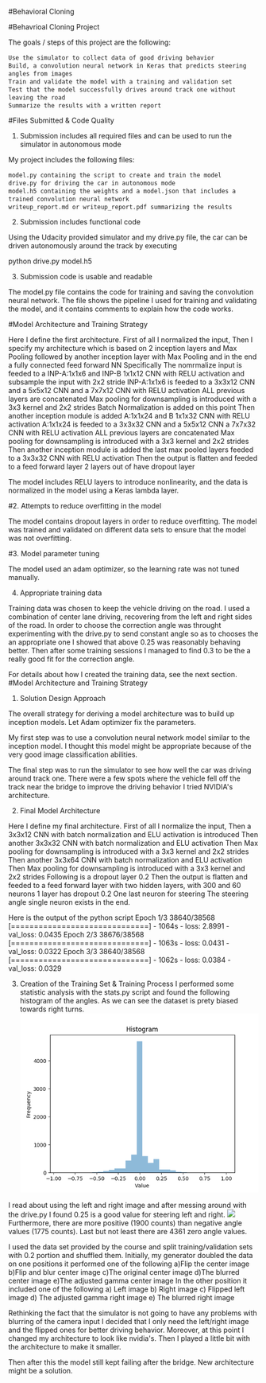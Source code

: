 #Behavioral Cloning


#Behavrioal Cloning Project

The goals / steps of this project are the following:

    Use the simulator to collect data of good driving behavior
    Build, a convolution neural network in Keras that predicts steering angles from images
    Train and validate the model with a training and validation set
    Test that the model successfully drives around track one without leaving the road
    Summarize the results with a written report

#Files Submitted & Code Quality
1. Submission includes all required files and can be used to run the simulator in autonomous mode

My project includes the following files:

    model.py containing the script to create and train the model
    drive.py for driving the car in autonomous mode 
    model.h5 containing the weights and a model.json that includes a trained convolution neural network
    writeup_report.md or writeup_report.pdf summarizing the results

2. Submission includes functional code

Using the Udacity provided simulator and my drive.py file, the car can be driven autonomously around the track by executing

python drive.py model.h5

3. Submission code is usable and readable

The model.py file contains the code for training and saving the convolution neural network. The file shows the pipeline I used for training and validating the model, and it contains comments to explain how the code works.


#Model Architecture and Training Strategy

Here I define the first architecture. First of all I normalized the input,
Then I specify my architecture which is based on 2 inception layers and 
Max Pooling followed by another inception layer with Max Pooling and
in the end a fully connected feed forward NN 
Specifically The nomrmalize input is feeded to a
INP-A:1x1x6 and INP-B 1x1x12 CNN with RELU activation and subsample the input with 2x2 stride
INP-A:1x1x6 is feeded to a 3x3x12 CNN and a 5x5x12 CNN and a 7x7x12 CNN with RELU activation
ALL previous layers are concatenated
Max pooling for downsampling is introduced with a 3x3 kernel and 2x2 strides
Batch Normalization is added on this point
Then another inception module is added
A:1x1x24 and B 1x1x32 CNN with RELU activation
A:1x1x24 is feeded to a 3x3x32 CNN and a 5x5x12 CNN  a 7x7x32 CNN with RELU activation
ALL previous layers are concatenated
Max pooling for downsampling is introduced with a 3x3 kernel and 2x2 strides
Then another inception module is added
the last max pooled  layers feeded to a 3x3x32 CNN with RELU activation
Then the output is flatten and feeded to a feed forward layer
2 layers out of have dropout layer


The model includes RELU layers to introduce nonlinearity, and the data is normalized in the model using a Keras lambda layer.

#2. Attempts to reduce overfitting in the model

The model contains dropout layers in order to reduce overfitting.
The model was trained and validated on different data sets to ensure that the model was not overfitting. 

#3. Model parameter tuning

The model used an adam optimizer, so the learning rate was not tuned manually.

4. Appropriate training data

Training data was chosen to keep the vehicle driving on the road. 
I used a combination of center lane driving, recovering from 
the left and right sides of the road. In order to choose the 
correction angle was throught experimenting with the drive.py 
to send constant angle so as to chooses the an appropriate one 
I showed that above 0.25 was reasonably behaving better. 
Then after some training sessions I managed to find 0.3 
to be the a really good fit for the correction angle.

For details about how I created the training data, see the next section.
#Model Architecture and Training Strategy
1. Solution Design Approach

The overall strategy for deriving a model architecture was to build up inception models. 
Let Adam optimizer fix the parameters.

My first step was to use a convolution neural network model similar to the inception model. 
I thought this model might be appropriate because of the very good image classification abilities.

The final step was to run the simulator to see how well the car was driving around track one. There were a few spots where the vehicle fell off the track near the bridge to improve the driving behavior I tried NVIDIA's architecture.


2. Final Model Architecture

Here I define my final architecture. First of all I normalize the input,
Then a 3x3x12 CNN with batch normalization and ELU activation is introduced
Then another  3x3x32 CNN with batch normalization and ELU activation
Then Max pooling for downsampling is introduced with a 3x3 kernel and 2x2 strides
Then another  3x3x64 CNN with batch normalization and ELU activation
Then Max pooling for downsampling is introduced with a 3x3 kernel and 2x2 strides
Following is a dropout layer 0.2
Then the output is flatten and feeded to a feed forward layer
with two hidden layers, with 300 and 60 neurons
1 layer has dropout 0.2
One last neuron for steering
The steering angle single neuron exists  in the end.

Here is the output of the python script
Epoch 1/3
38640/38568 [==============================] - 1064s - loss: 2.8991 - val_loss: 0.0435
Epoch 2/3
38676/38568 [==============================] - 1063s - loss: 0.0431 - val_loss: 0.0322
Epoch 3/3
38640/38568 [==============================] - 1062s - loss: 0.0384 - val_loss: 0.0329



3. Creation of the Training Set & Training Process
I performed some statistic analysis with the stats.py script and found the following histogram
of the angles. As we can see the dataset is prety biased towards right turns.
![](./stats.png)

I read about using the left and right image and after messing around with the drive.py
I found 0.25 is a good value for steering left and right.
![](angle.png)
Furthermore, there are more positive (1900 counts) than negative angle values (1775 counts). 
Last but not least there are 4361 zero angle values.

I used the data set provided by the course and split training/validation sets with 0.2 portion and shuffled them.
Initially, my generator doubled the data on one positions it performed one of the following
a)Flip the center image
b)Flip and blur center image
c)The original center image
d)The blurred  center image
e)The adjusted gamma  center image
In the other position it included one of the following
a) Left image
b) Right  image
c) Flipped left image
d) The adjusted gamma  right image 
e) The blurred  right image

Rethinking the fact that the simulator is not going to have any problems with blurring of the camera input
I decided that I only need the left/right image and the flipped ones for better driving behavior.
Moreover, at this point I changed my architecture to look like nvidia's. 
Then I played a little bit with the architecture to make it smaller.

Then after this the model still kept failing after the bridge. New architecture might be a solution.
